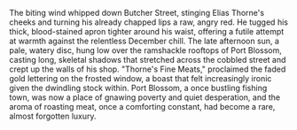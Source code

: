 The biting wind whipped down Butcher Street, stinging Elias Thorne's cheeks and turning his already chapped lips a raw, angry red.  He tugged his thick, blood-stained apron tighter around his waist, offering a futile attempt at warmth against the relentless December chill.  The late afternoon sun, a pale, watery disc, hung low over the ramshackle rooftops of Port Blossom, casting long, skeletal shadows that stretched across the cobbled street and crept up the walls of his shop.  "Thorne's Fine Meats," proclaimed the faded gold lettering on the frosted window, a boast that felt increasingly ironic given the dwindling stock within. Port Blossom, a once bustling fishing town, was now a place of gnawing poverty and quiet desperation, and the aroma of roasting meat, once a comforting constant, had become a rare, almost forgotten luxury.
